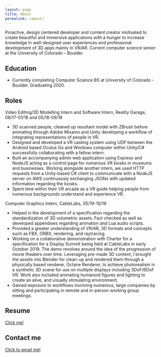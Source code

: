 ```yaml
---
layout: page
title: About
permalink: /about/
---
```


Proactive, design centered developer and content creator motivated to create beautiful and immersive applications with a hunger to increase knowledge in well-designed user experiences and professional development of 3D apps mainly in VR/AR. Current computer science senior at the University of Colorado – Boulder.

## Education

* Currently completing Computer Science BS at University of Colorado - Boulder. Graduating 2020.

## Roles

Video Editing/3D Modelling Intern and Software Intern, Reality Garage, 08/17-01/18 and 05/18-09/18

* 3D scanned people, cleaned up resultant model with ZBrush before animating through Adobe Mixamo and Unity developing a workflow of integrating representations of people in VR.
* Designed and developed a VR casting system using UDP between the Android based Oculus Go and Windows computer within Unity/C# successfully collaborating with a fellow intern.
* Built an accompanying admin web application using Express and NodeJS acting as a control page for numerous VR kiosks in museums and businesses. Working alongside another intern, we used HTTP requests from a Unity-based C# client to communicate with a NodeJS server on AWS continuously exchanging JSONs with updated information regarding the kiosks.
* Spent time within their VR arcade as a VR guide helping people from numerous backgrounds understand and experience VR.

Computer Graphics Intern, CableLabs, 05/19-10/19

* Helped in the development of a specification regarding the standardization of 3D volumetric assets. Fact checked as well as developed appendixes regarding animation and Lua audio scripts.
* Provided a greater understanding of VR/AR, 3D formats and concepts such as FBX, ORBX, rendering, and raytracing.
* Working on a collaborative demonstration with Charter for a specification for a Display Summit being held at CableLabs in early October 2019. The demo revolves around the idea of the progression of movie theaters over time. Leveraging pre-made 3D content, I brought the assets into Blender for clean-up and rendered them through a physically based renderer, Octane Renderer, to achieve photorealism in a synthetic 3D scene for use on multiple displays including 3DoF/6DoF VR. Work also included animating humanoid figures and lighting to create an alive, and visually stimulating environment.
* Gained exposure to workflows involving numerous, large companies by sitting and participating in remote and in-person working group meetings.

## Resume

[Click me!](/files/ThomasAlderResume11-17.pdf)
    
## Contact me

[Click to email me!](mailto:thomas.alder999@gmail.com)
